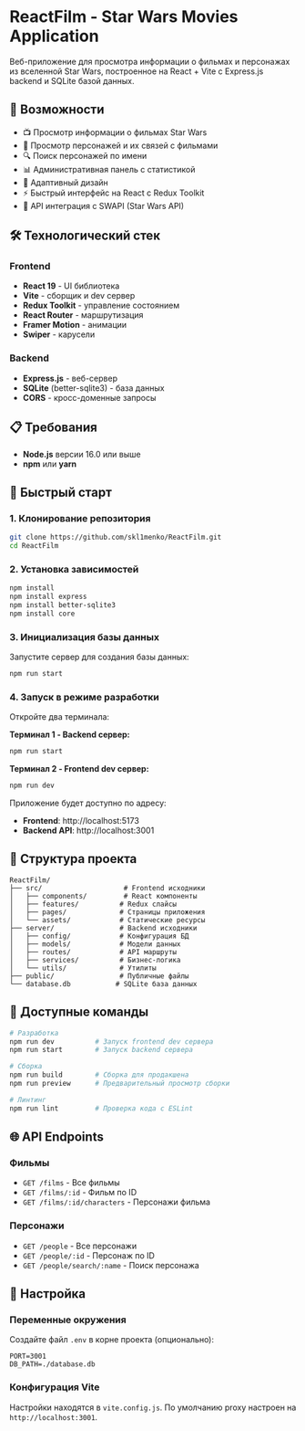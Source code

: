 # ReactFilm - Star Wars Movies Application

Веб-приложение для просмотра информации о фильмах и персонажах из вселенной Star Wars, построенное на React + Vite с Express.js backend и SQLite базой данных.

## 🚀 Возможности

- 📺 Просмотр информации о фильмах Star Wars
- 👥 Просмотр персонажей и их связей с фильмами
- 🔍 Поиск персонажей по имени
- 📊 Административная панель с статистикой
- 📱 Адаптивный дизайн
- ⚡ Быстрый интерфейс на React с Redux Toolkit
- 🎯 API интеграция с SWAPI (Star Wars API)

## 🛠️ Технологический стек

### Frontend
- **React 19** - UI библиотека
- **Vite** - сборщик и dev сервер
- **Redux Toolkit** - управление состоянием
- **React Router** - маршрутизация
- **Framer Motion** - анимации
- **Swiper** - карусели

### Backend
- **Express.js** - веб-сервер
- **SQLite** (better-sqlite3) - база данных
- **CORS** - кросс-доменные запросы

## 📋 Требования

- **Node.js** версии 16.0 или выше
- **npm** или **yarn**

## 🚀 Быстрый старт

### 1. Клонирование репозитория

```bash
git clone https://github.com/skl1menko/ReactFilm.git
cd ReactFilm
```

### 2. Установка зависимостей
```bash
npm install
npm install express
npm install better-sqlite3
npm install core
```
### 3. Инициализация базы данных

Запустите сервер для создания базы данных:

```bash
npm run start
```

### 4. Запуск в режиме разработки

Откройте два терминала:

**Терминал 1 - Backend сервер:**
```bash
npm run start
```

**Терминал 2 - Frontend dev сервер:**
```bash
npm run dev
```

Приложение будет доступно по адресу:
- **Frontend**: http://localhost:5173
- **Backend API**: http://localhost:3001

## 📁 Структура проекта

```
ReactFilm/
├── src/                    # Frontend исходники
│   ├── components/         # React компоненты
│   ├── features/          # Redux слайсы
│   ├── pages/             # Страницы приложения
│   └── assets/            # Статические ресурсы
├── server/                # Backend исходники
│   ├── config/            # Конфигурация БД
│   ├── models/            # Модели данных
│   ├── routes/            # API маршруты
│   ├── services/          # Бизнес-логика
│   └── utils/             # Утилиты
├── public/                # Публичные файлы
└── database.db           # SQLite база данных
```

## 🔧 Доступные команды

```bash
# Разработка
npm run dev          # Запуск frontend dev сервера
npm run start        # Запуск backend сервера

# Сборка
npm run build        # Сборка для продакшена
npm run preview      # Предварительный просмотр сборки

# Линтинг
npm run lint         # Проверка кода с ESLint
```

## 🌐 API Endpoints

### Фильмы
- `GET /films` - Все фильмы
- `GET /films/:id` - Фильм по ID
- `GET /films/:id/characters` - Персонажи фильма

### Персонажи
- `GET /people` - Все персонажи
- `GET /people/:id` - Персонаж по ID
- `GET /people/search/:name` - Поиск персонажа

## 🔧 Настройка

### Переменные окружения

Создайте файл `.env` в корне проекта (опционально):

```env
PORT=3001
DB_PATH=./database.db
```

### Конфигурация Vite

Настройки находятся в `vite.config.js`. По умолчанию proxy настроен на `http://localhost:3001`.

